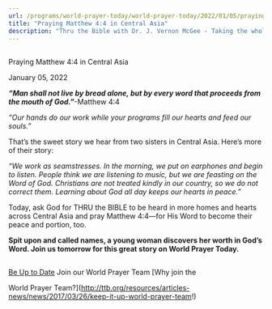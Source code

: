 ```yaml
---
url: /programs/world-prayer-today/world-prayer-today/2022/01/05/praying-matthew-4-4-in-central-asia
title: "Praying Matthew 4:4 in Central Asia"
description: "Thru the Bible with Dr. J. Vernon McGee - Taking the whole Word to the whole world"
---
```







## 
 Praying Matthew 4:4 in Central Asia


January 05, 2022




***“Man shall not live by bread alone, but by every word that proceeds from the mouth of God.”***-Matthew 4:4

 *“Our hands do our work while your programs fill our hearts and feed our souls.”* 

 That’s the sweet story we hear from two sisters in Central Asia. Here’s more of their story: 

 *“We work as seamstresses. In the morning, we put on earphones and begin to listen. People think we are listening to music, but we are feasting on the Word of God. Christians are not treated kindly in our country, so we do not correct them. Learning about God all day keeps our hearts in peace.”* 

 Today, ask God for THRU the BIBLE to be heard in more homes and hearts across Central Asia and pray Matthew 4:4—for His Word to become their peace and portion, too. 

 **Spit upon and called names, a young woman discovers her worth in God’s Word. Join us tomorrow for this great story on World Prayer Today.**

  






## 




[Be Up to Date](http://feeds.feedburner.com/WorldPrayerToday "World Prayer Today RSS Feed")
Join our World Prayer Team
[Why join the  

World Prayer Team?](http://ttb.org/resources/articles-news/news/2017/03/26/keep-it-up-world-prayer-team!)




